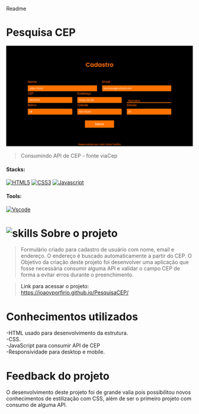 Readme

# Pesquisa CEP


<img src="pesquisacep-print.png" alt="Print da página">

>Consumindo API de CEP - fonte viaCep

<!------------------------------------STACKS-->
#### Stacks:
<p align="left">

 <a href="https://developer.mozilla.org/pt-BR/docs/Web/HTML"><img  alt="HTML5"  width="50" height="50" src="https://user-images.githubusercontent.com/59892368/149663188-8298a9bf-f3ce-4881-944f-e94edf37beed.png"><a/>
   <a href="https://developer.mozilla.org/pt-BR/docs/Web/CSS"><img  alt="CSS3"  width="50" height="50" src="https://user-images.githubusercontent.com/59892368/149663193-40e11362-c724-49cf-a0b5-a20f98c8e4ba.png"><a/>
    <a href="https://github.com/braziljs/eloquente-javascript"><img  alt="Javascript"  width="50" height="50" src="https://user-images.githubusercontent.com/59892368/149663192-19043371-127c-47f0-8553-0f407c51e2c5.png"><a/>
   
</p>
  
  <!------------------------------------TOOLS-->
 #### Tools:
 <a href="https://code.visualstudio.com/"><img  alt="Vscode"  width="50" height="50" src="https://user-images.githubusercontent.com/59892368/149663512-3f83da57-bdfe-4cef-bcc2-feb304a738ff.png"><a/>
  
  
  
   <!------------------------------------DESCRIPTION-->

# <img  alt="skills"  width="40" height="40" src="https://user-images.githubusercontent.com/59892368/148622497-164365e8-f6b0-4f40-bc75-a0ed4da6059b.png">  Sobre o projeto <!---write here : talk a little about project: what's does, example.  -->
> Formulário criado para cadastro de usuário com nome, email e endereço. O endereço é buscado automaticamente a partir do CEP.
> O Objetivo da criação deste projeto foi desenvolver uma aplicação que fosse necessária consumir alguma API e validar o campo CEP de forma a evitar erros durante o preenchimento.<br>
  
>Link para acessar o projeto: https://joaovporfirio.github.io/PesquisaCEP/
  
  
  # Conhecimentos utilizados

-HTML usado para desenvolvimento da estrutura.
<br>
-CSS.
<br>
-JavaScript para consumir API de CEP
<br>
-Responsividade para desktop e mobile.

# Feedback do projeto
O desenvolvimento deste projeto foi de grande valia pois possibilitou novos conhecimentos de estilização com CSS, além de ser o primeiro projeto com consumo de alguma API.
